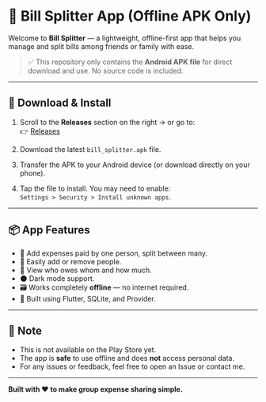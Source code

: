 # 📱 Bill Splitter App (Offline APK Only)

Welcome to **Bill Splitter** — a lightweight, offline-first app that helps you manage and split bills among friends or family with ease.

> ✅ This repository only contains the **Android APK file** for direct download and use. No source code is included.

---

## 🔽 Download & Install

1. Scroll to the **Releases** section on the right → or go to:  
   👉 [Releases](https://github.com/yourusername/bill_splitter/releases)

2. Download the latest `bill_splitter.apk` file.

3. Transfer the APK to your Android device (or download directly on your phone).

4. Tap the file to install. You may need to enable:  
   `Settings > Security > Install unknown apps`.

---

## 📦 App Features

- 💸 Add expenses paid by one person, split between many.
- 👥 Easily add or remove people.
- 🔄 View who owes whom and how much.
- 🌑 Dark mode support.
- 🗃️ Works completely **offline** — no internet required.
- 🧠 Built using Flutter, SQLite, and Provider.

---

## 📢 Note

- This is not available on the Play Store yet.
- The app is **safe** to use offline and does **not** access personal data.
- For any issues or feedback, feel free to open an Issue or contact me.

---

**Built with ❤️ to make group expense sharing simple.**

